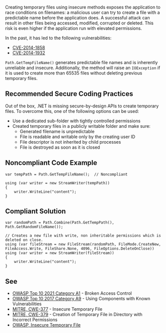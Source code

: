 Creating temporary files using insecure methods exposes the application to race conditions on filenames: a malicious user can try to create a file with a predictable name before the application does. A successful attack can result in other files being accessed, modified, corrupted or deleted. This risk is even higher if the application run with elevated permissions.
 
In the past, it has led to the following vulnerabilities:
 
- [CVE-2014-1858](https://nvd.nist.gov/vuln/detail/CVE-2014-1858)
- [CVE-2014-1932](https://nvd.nist.gov/vuln/detail/CVE-2014-1932)

`Path.GetTempFileName()` generates predictable file names and is inherently unreliable and insecure. Additionally, the method will raise an `IOException` if it is used to create more than 65535 files without deleting previous temporary files.
 
## Recommended Secure Coding Practices
 
Out of the box, .NET is missing secure-by-design APIs to create temporary files. To overcome this, one of the following options can be used:

- Use a dedicated sub-folder with tightly controlled permissions
- Created temporary files in a publicly writable folder and make sure:
    - Generated filename is unpredictable
    - File is readable and writable only by the creating user ID
    - File descriptor is not inherited by child processes
    - File is destroyed as soon as it is closed

## Noncompliant Code Example

    var tempPath = Path.GetTempFileName();  // Noncompliant
    
    using (var writer = new StreamWriter(tempPath))
    {
        writer.WriteLine("content");
    }

## Compliant Solution

    var randomPath = Path.Combine(Path.GetTempPath(), Path.GetRandomFileName());
    
    // Creates a new file with write, non inheritable permissions which is deleted on close.
    using (var fileStream = new FileStream(randomPath, FileMode.CreateNew, FileAccess.Write, FileShare.None, 4096, FileOptions.DeleteOnClose))
    using (var writer = new StreamWriter(fileStream))
    {
        writer.WriteLine("content");
    }

## See

- [OWASP Top 10 2021 Category A1](https://owasp.org/Top10/A01_2021-Broken_Access_Control/) - Broken Access Control
- [OWASP Top 10 2017 Category A9](https://www.owasp.org/index.php/Top_10-2017_A9-Using_Components_with_Known_Vulnerabilities) - Using
  Components with Known Vulnerabilities
- [MITRE, CWE-377](https://cwe.mitre.org/data/definitions/377) - Insecure Temporary File
- [MITRE, CWE-379](https://cwe.mitre.org/data/definitions/379) - Creation of Temporary File in Directory with Incorrect Permissions
- [OWASP, Insecure Temporary File](https://www.owasp.org/index.php/Insecure_Temporary_File)